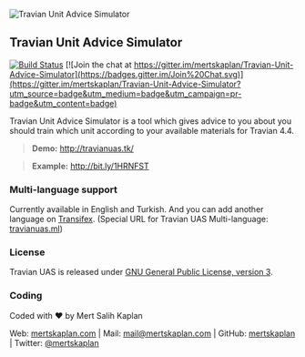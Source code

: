 ![Travian Unit Advice Simulator](http://travianuas.tk/images/banner.png)

## Travian Unit Advice Simulator ##

[![Build Status](https://travis-ci.org/mertskaplan/Travian-Unit-Advice-Simulator.svg?branch=master)](https://travis-ci.org/mertskaplan/Travian-Unit-Advice-Simulator)
[![Join the chat at https://gitter.im/mertskaplan/Travian-Unit-Advice-Simulator](https://badges.gitter.im/Join%20Chat.svg)](https://gitter.im/mertskaplan/Travian-Unit-Advice-Simulator?utm_source=badge&utm_medium=badge&utm_campaign=pr-badge&utm_content=badge)

Travian Unit Advice Simulator is a tool which gives advice to you about you should train which unit according to your available materials for Travian 4.4.

> **Demo:** http://travianuas.tk/

> **Example:** http://bit.ly/1HRNFST

### Multi-language support ###
Currently available in English and Turkish. And you can add another language on [Transifex](https://www.transifex.com/projects/p/travian-uas/).
(Special URL for Travian UAS Multi-language: [travianuas.ml](http://travianuas.ml))

### License ###
Travian UAS is released under [GNU General Public License, version 3](http://travianuas.tk/LICENSE).

### Coding ###
Coded with ❤ by Mert Salih Kaplan 

Web: [mertskaplan.com](http://mertskaplan.com) | Mail: [mail@mertskaplan.com](mailto:mail@mertskaplan.com) | GitHub: [mertskaplan](https://github.com/mertskaplan/) | Twitter: [@mertskaplan](https://twitter.com/mertskaplan) 